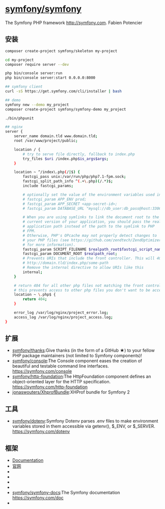 # [symfony/symfony](https://github.com/symfony/symfony)

The Symfony PHP framework http://symfony.com. Fabien Potencier

## 安装

```sh
composer create-project symfony/skeleton my-project

cd my-project
composer require server --dev

php bin/console server:run
php bin/console server:start 0.0.0.0:8000

## symfony client
curl -sS https://get.symfony.com/cli/installer | bash

## demo
symfony new --demo my_project
composer create-project symfony/symfony-demo my_project

./bin/phpunit

## nginx
server {
    server_name domain.tld www.domain.tld;
    root /var/www/project/public;

    location / {
        # try to serve file directly, fallback to index.php
        try_files $uri /index.php$is_args$args;
    }

    location ~ ^/index\.php(/|$) {
        fastcgi_pass unix:/var/run/php/php7.1-fpm.sock;
        fastcgi_split_path_info ^(.+\.php)(/.*)$;
        include fastcgi_params;

        # optionally set the value of the environment variables used in the application
        # fastcgi_param APP_ENV prod;
        # fastcgi_param APP_SECRET <app-secret-id>;
        # fastcgi_param DATABASE_URL "mysql://db_user:db_pass@host:3306/db_name";

        # When you are using symlinks to link the document root to the
        # current version of your application, you should pass the real
        # application path instead of the path to the symlink to PHP
        # FPM.
        # Otherwise, PHP's OPcache may not properly detect changes to
        # your PHP files (see https://github.com/zendtech/ZendOptimizerPlus/issues/126
        # for more information).
        fastcgi_param SCRIPT_FILENAME $realpath_root$fastcgi_script_name;
        fastcgi_param DOCUMENT_ROOT $realpath_root;
        # Prevents URIs that include the front controller. This will 404:
        # http://domain.tld/index.php/some-path
        # Remove the internal directive to allow URIs like this
        internal;
    }

    # return 404 for all other php files not matching the front controller
    # this prevents access to other php files you don't want to be accessible.
    location ~ \.php$ {
        return 404;
    }

    error_log /var/log/nginx/project_error.log;
    access_log /var/log/nginx/project_access.log;
}
```

## 扩展

* [symfony/thanks](https://github.com/symfony/thanks):Give thanks (in the form of a GitHub ★) to your fellow PHP package maintainers (not limited to Symfony components)!
* [symfony/console](https://github.com/symfony/console):The Console component eases the creation of beautiful and testable command line interfaces. https://symfony.com/console
* [symfony/http-foundation](https://github.com/symfony/http-foundation):The HttpFoundation component defines an object-oriented layer for the HTTP specification. https://symfony.com/http-foundation
* [jonaswouters/XhprofBundle](https://github.com/jonaswouters/XhprofBundle):XHProf bundle for Symfony 2

## 工具

* [symfony/dotenv](https://github.com/symfony/dotenv):Symfony Dotenv parses .env files to make environment variables stored in them accessible via getenv(), $_ENV, or $_SERVER. https://symfony.com/dotenv

## 框架

* [Documentation](https://symfony.com/doc/current/index.html)
* [官网](https://symfony.com/)
* [](https://github.com/symfony/symfony-standard)
* [](https://github.com/javiereguiluz/EasyAdminBundle)
* [](http://symfony.com/legacy/doc/jobeet/1_2/zh_CN/01?orm=Propel)
* [](http://www.newlifeclan.com/symfony/)
* [symfony/symfony-docs](https://github.com/symfony/symfony-docs):The Symfony documentation https://symfony.com/doc
* [](https://symfony.com/doc/current/setup.html)
